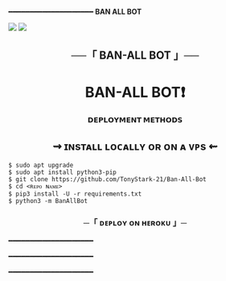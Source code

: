 ━━━━━━━━━━━━━━━━━━━━
**BAN ALL BOT**

<img src="https://user-images.githubusercontent.com/73097560/115834477-dbab4500-a447-11eb-908a-139a6edaec5c.gif">
<img src="https://user-images.githubusercontent.com/73097560/115834477-dbab4500-a447-11eb-908a-139a6edaec5c.gif">


<h2 align="center">
    ──「 BAN-ALL BOT 」──
</h2>
<h1 align="center"><b> BAN-ALL BOT❗️</b></h1> 


<p align="center">
<b>𝗗𝗘𝗣𝗟𝗢𝗬𝗠𝗘𝗡𝗧 𝗠𝗘𝗧𝗛𝗢𝗗𝗦</b>
</p>

<h2 align="center"> 
   ⇝ ɪɴsᴛᴀʟʟ ʟᴏᴄᴀʟʟʏ ᴏʀ ᴏɴ ᴀ ᴠᴘs ⇜
</h2>

```console
$ sudo apt upgrade
$ sudo apt install python3-pip
$ git clone https://github.com/TonyStark-21/Ban-All-Bot
$ cd <ʀᴇᴘᴏ ɴᴀᴍᴇ>
$ pip3 install -U -r requirements.txt
$ python3 -m BanAllBot 
```
 
<h3 align="center">
    ─「 ᴅᴇᴩʟᴏʏ ᴏɴ ʜᴇʀᴏᴋᴜ 」─
</h3><p align="center"><a href="https://dashboard.heroku.com/new?button-url=https%3A%2F%2Fgithub.com%2FIamuput%2FBan-All-Bot&template=https%3A%2F%2Fgithub.com%2FIamuput%2FBan-All-Bot" width="200" height="35.45"/></a></p>


━━━━━━━━━━━━━━━━━━━━


━━━━━━━━━━━━━━━━━━━━


━━━━━━━━━━━━━━━━━━━━
